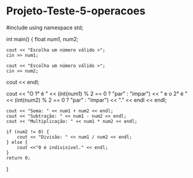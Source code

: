 # Projeto-Teste-5-operacoes

#include <iostream>
using namespace std;

int main() {
    float num1, num2;
    
    cout << "Escolha um número válido >";
    cin >> num1;
    
    cout << "Escolha um número válido >";
    cin >> num2;
cout << endl;
    
    
cout << "O 1° é " << (int(num1) % 2 == 0 ? "par" : "ímpar") 
 << " e o 2° é " << (int(num2) % 2 == 0 ? "par" : "ímpar") 
 << "." << endl << endl;
    
    cout << "Soma: " << num1 + num2 << endl;
    cout << "Subtração: " << num1 - num2 << endl;
    cout << "Multiplicação: " << num1 * num2 << endl;
    
    if (num2 != 0) {
        cout << "Divisão: " << num1 / num2 << endl;
    } else {
        cout <<"0 é indivisivel." << endl;
    }
    return 0;
}